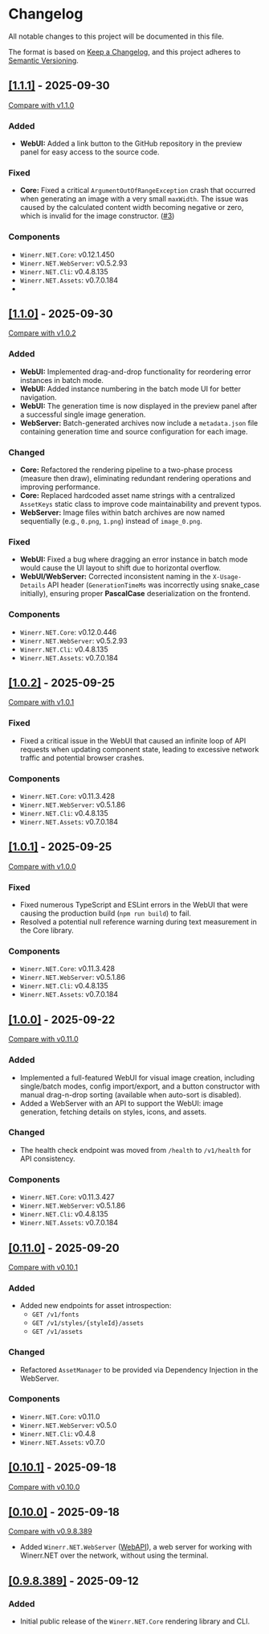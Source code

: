 # Changelog

All notable changes to this project will be documented in this file.

The format is based on [Keep a Changelog](https://keepachangelog.com/en/1.0.0/),
and this project adheres to [Semantic Versioning](https://semver.org/spec/v2.0.0.html).

## [[1.1.1]](https://github.com/DimaYastrebov/Winerr.NET/releases/tag/v1.1.1) - 2025-09-30
[Compare with v1.1.0](https://github.com/DimaYastrebov/Winerr.NET/compare/v1.1.0...v1.1.1)

### Added
- **WebUI:** Added a link button to the GitHub repository in the preview panel for easy access to the source code.

### Fixed
- **Core:** Fixed a critical `ArgumentOutOfRangeException` crash that occurred when generating an image with a very small `maxWidth`. The issue was caused by the calculated content width becoming negative or zero, which is invalid for the image constructor. ([#3](https://github.com/DimaYastrebov/Winerr.NET/issues/3))

### Components
- `Winerr.NET.Core`: v0.12.1.450
- `Winerr.NET.WebServer`: v0.5.2.93
- `Winerr.NET.Cli`: v0.4.8.135
- `Winerr.NET.Assets`: v0.7.0.184
-
## [[1.1.0]](https://github.com/DimaYastrebov/Winerr.NET/releases/tag/v1.1.0) - 2025-09-30
[Compare with v1.0.2](https://github.com/DimaYastrebov/Winerr.NET/compare/v1.0.2...v1.1.0)

### Added
- **WebUI:** Implemented drag-and-drop functionality for reordering error instances in batch mode.
- **WebUI:** Added instance numbering in the batch mode UI for better navigation.
- **WebUI:** The generation time is now displayed in the preview panel after a successful single image generation.
- **WebServer:** Batch-generated archives now include a `metadata.json` file containing generation time and source configuration for each image.

### Changed
- **Core:** Refactored the rendering pipeline to a two-phase process (measure then draw), eliminating redundant rendering operations and improving performance.
- **Core:** Replaced hardcoded asset name strings with a centralized `AssetKeys` static class to improve code maintainability and prevent typos.
- **WebServer:** Image files within batch archives are now named sequentially (e.g., `0.png`, `1.png`) instead of `image_0.png`.

### Fixed
- **WebUI:** Fixed a bug where dragging an error instance in batch mode would cause the UI layout to shift due to horizontal overflow.
- **WebUI/WebServer:** Corrected inconsistent naming in the `X-Usage-Details` API header (`GenerationTimeMs` was incorrectly using snake_case initially), ensuring proper **PascalCase** deserialization on the frontend.

### Components
- `Winerr.NET.Core`: v0.12.0.446
- `Winerr.NET.WebServer`: v0.5.2.93
- `Winerr.NET.Cli`: v0.4.8.135
- `Winerr.NET.Assets`: v0.7.0.184

## [[1.0.2]](https://github.com/DimaYastrebov/Winerr.NET/releases/tag/v1.0.2) - 2025-09-25
[Compare with v1.0.1](https://github.com/DimaYastrebov/Winerr.NET/compare/v1.0.1...v1.0.2)

### Fixed
- Fixed a critical issue in the WebUI that caused an infinite loop of API requests when updating component state, leading to excessive network traffic and potential browser crashes.

### Components
- `Winerr.NET.Core`: v0.11.3.428
- `Winerr.NET.WebServer`: v0.5.1.86
- `Winerr.NET.Cli`: v0.4.8.135
- `Winerr.NET.Assets`: v0.7.0.184

## [[1.0.1]](https://github.com/DimaYastrebov/Winerr.NET/releases/tag/v1.0.1) - 2025-09-25
[Compare with v1.0.0](https://github.com/DimaYastrebov/Winerr.NET/compare/v1.0.0...v1.0.1)

### Fixed
- Fixed numerous TypeScript and ESLint errors in the WebUI that were causing the production build (`npm run build`) to fail.
- Resolved a potential null reference warning during text measurement in the Core library.

### Components
- `Winerr.NET.Core`: v0.11.3.428
- `Winerr.NET.WebServer`: v0.5.1.86
- `Winerr.NET.Cli`: v0.4.8.135
- `Winerr.NET.Assets`: v0.7.0.184

## [[1.0.0]](https://github.com/DimaYastrebov/Winerr.NET/releases/tag/v1.0.0) - 2025-09-22
[Compare with v0.11.0](https://github.com/DimaYastrebov/Winerr.NET/compare/v0.11.0...v1.0.0)

### Added
- Implemented a full-featured WebUI for visual image creation, including single/batch modes, config import/export, and a button constructor with manual drag-n-drop sorting (available when auto-sort is disabled).
- Added a WebServer with an API to support the WebUI: image generation, fetching details on styles, icons, and assets.

### Changed
- The health check endpoint was moved from `/health` to `/v1/health` for API consistency.

### Components
- `Winerr.NET.Core`: v0.11.3.427
- `Winerr.NET.WebServer`: v0.5.1.86
- `Winerr.NET.Cli`: v0.4.8.135
- `Winerr.NET.Assets`: v0.7.0.184

## [[0.11.0]](https://github.com/DimaYastrebov/Winerr.NET/releases/tag/v0.11.0) - 2025-09-20
[Compare with v0.10.1](https://github.com/DimaYastrebov/Winerr.NET/compare/v0.10.1...v0.11.0)

### Added
- Added new endpoints for asset introspection:
    - `GET /v1/fonts`
    - `GET /v1/styles/{styleId}/assets`
    - `GET /v1/assets`

### Changed
- Refactored `AssetManager` to be provided via Dependency Injection in the WebServer.

### Components
- `Winerr.NET.Core`: v0.11.0
- `Winerr.NET.WebServer`: v0.5.0
- `Winerr.NET.Cli`: v0.4.8
- `Winerr.NET.Assets`: v0.7.0

## [[0.10.1]](https://github.com/DimaYastrebov/Winerr.NET/releases/tag/v0.10.1) - 2025-09-18
[Compare with v0.10.0](https://github.com/DimaYastrebov/Winerr.NET/compare/v0.10.0...v0.10.1)

## [[0.10.0]](https://github.com/DimaYastrebov/Winerr.NET/releases/tag/v0.10.0) - 2025-09-18
[Compare with v0.9.8.389](https://github.com/DimaYastrebov/Winerr.NET/compare/v0.9.8.389...v0.10.0)

- Added `Winerr.NET.WebServer` ([WebAPI](https://github.com/DimaYastrebov/Winerr.NET/issues/1)), a web server for working with Winerr.NET over the network, without using the terminal.

## [[0.9.8.389]](https://github.com/DimaYastrebov/Winerr.NET/releases/tag/0.9.8.389) - 2025-09-12

### Added
- Initial public release of the `Winerr.NET.Core` rendering library and CLI.
